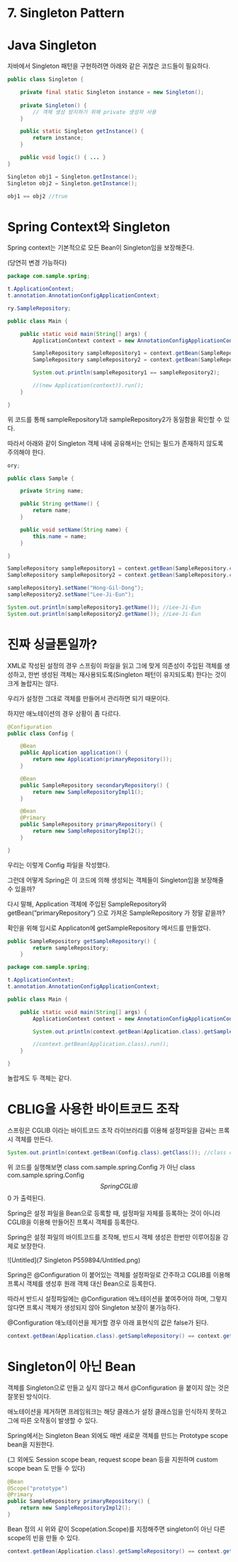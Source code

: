 # 7. Singleton Pattern

# Java Singleton

자바에서 Singleton 패턴을 구현하려면 아래와 같은 귀찮은 코드들이 필요하다.

```java
public class Singleton {

    private final static Singleton instance = new Singleton();
    
    private Singleton() {
        // 객체 생성 방지하기 위해 private 생성자 사용
    }

    public static Singleton getInstance() {
        return instance;
    }

    public void logic() { ... }
}
```

```java
Singleton obj1 = Singleton.getInstance();
Singleton obj2 = Singleton.getInstance();

obj1 == obj2 //true
```

# Spring Context와 Singleton

Spring context는 기본적으로 모든 Bean이 Singleton임을 보장해준다.

(당연히 변경 가능하다)

```java
package com.sample.spring;

t.ApplicationContext;
t.annotation.AnnotationConfigApplicationContext;

ry.SampleRepository;

public class Main {

    public static void main(String[] args) {
        ApplicationContext context = new AnnotationConfigApplicationContext(Config.class);

        SampleRepository sampleRepository1 = context.getBean(SampleRepository.class);
        SampleRepository sampleRepository2 = context.getBean(SampleRepository.class);

        System.out.println(sampleRepository1 == sampleRepository2);

        //(new Application(context)).run();
    }

}
```

위 코드를 통해 sampleRepository1과 sampleRepository2가 동일함을 확인할 수 있다.

따라서 아래와 같이 Singleton 객체 내에 공유해서는 안되는 필드가 존재하지 않도록 주의해야 한다.

```java
ory;

public class Sample {

    private String name;

    public String getName() {
        return name;
    }

    public void setName(String name) {
        this.name = name;
    }

}
```

```java
SampleRepository sampleRepository1 = context.getBean(SampleRepository.class);
SampleRepository sampleRepository2 = context.getBean(SampleRepository.class);

sampleRepository1.setName("Hong-Gil-Dong");
sampleRepository2.setName("Lee-Ji-Eun");

System.out.println(sampleRepository1.getName()); //Lee-Ji-Eun
System.out.println(sampleRepository2.getName()); //Lee-Ji-Eun
```

# 진짜 싱글톤일까?

XML로 작성된 설정의 경우 스프링이 파일을 읽고 그에 맞게 의존성이 주입된 객체를 생성하고, 한번 생성된 객체는 재사용되도록(Singleton 패턴이 유지되도록) 한다는 것이 크게 놀랍지는 않다.

우리가 설정한 그대로 객체를 만들어서 관리하면 되기 때문이다.

하지만 애노테이션의 경우 상황이 좀 다르다.

```java
@Configuration
public class Config {

    @Bean
    public Application application() {
        return new Application(primaryRepository());
    }

    @Bean
    public SampleRepository secondaryRepository() {
        return new SampleRepositoryImpl1();
    }

    @Bean
    @Primary
    public SampleRepository primaryRepository() {
        return new SampleRepositoryImpl2();
    }

}
```

우리는 이렇게 Config 파일을 작성했다.

그런데 어떻게 Spring은 이 코드에 의해 생성되는 객체들이 Singleton임을 보장해줄 수 있을까?

다시 말해, Application 객체에 주입된 SampleRepository와 getBean(”primaryRepository”) 으로 가져온 SampleRepository 가 정말 같을까?

확인을 위해 임시로 Applicaton에 getSampleRepository 메서드를 만들었다.

```java
public SampleRepository getSampleRepository() {
        return sampleRepository;
    }
```

```java
package com.sample.spring;

t.ApplicationContext;
t.annotation.AnnotationConfigApplicationContext;

public class Main {

    public static void main(String[] args) {
        ApplicationContext context = new AnnotationConfigApplicationContext(Config.class);

        System.out.println(context.getBean(Application.class).getSampleRepository() == context.getBean("primaryRepository")); //true

        //context.getBean(Application.class).run();
    }

}
```

놀랍게도 두 객체는 같다.

# CBLIG을 사용한 바이트코드 조작

스프링은 CGLIB 이라는 바이트코드 조작 라이브러리를 이용해 설정파일을 감싸는 프록시 객체를 만든다.

```java
System.out.println(context.getBean(Config.class).getClass()); //class com.sample.spring.Config$$SpringCGLIB$$0
```

위 코드를 실행해보면 class com.sample.spring.Config 가 아닌 class com.sample.spring.Config$$SpringCGLIB$$0 가 출력된다.

Spring은 설정 파일을 Bean으로 등록할 때, 설정파일 자체를 등록하는 것이 아니라 CGLIB을 이용해 만들어진 프록시 객체를 등록한다.

Spring은 설정 파일의 바이트코드를 조작해, 반드시 객체 생성은 한번만 이루어짐을 강제로 보장한다.

![Untitled](7 Singleton P559894/Untitled.png)

Spring은 @Configuration 이 붙어있는 객체를 설정파일로 간주하고 CGLIB를 이용해 프록시 객체를 생성후 원래 객체 대신 Bean으로 등록한다.

따라서 반드시 설정파일에는 @Configuration 애노테이션을 붙여주어야 하며, 그렇지 않다면 프록시 객체가 생성되지 않아 Singleton 보장이 불가능하다.

@Configuration 애노테이션을 제거할 경우 아래 표현식의 값은 false가 된다.

```java
context.getBean(Application.class).getSampleRepository() == context.getBean("primaryRepository") //false
```

# Singleton이 아닌 Bean

객체를 Singleton으로 만들고 싶지 않다고 해서 @Configuration 을 붙이지 않는 것은 잘못된 방식이다. 

애노테이션을 제거하면 프레임워크는 해당 클래스가 설정 클래스임을 인식하지 못하고 그에 따른 오작동이 발생할 수 있다.

Spring에서는 Singleton Bean 외에도 매번 새로운 객체를 만드는 Prototype scope bean을 지원한다.

(그 외에도 Session scope bean, request scope bean 등을 지원하며 custom scope bean 도 만들 수 있다)

```java
@Bean
@Scope("prototype")
@Primary
public SampleRepository primaryRepository() {
    return new SampleRepositoryImpl2();
}
```

Bean 정의 시 위와 같이 Scope(ation.Scope)를 지정해주면 singleton이 아닌 다른 scope의 빈을 만들 수 있다.

```java
context.getBean(Application.class).getSampleRepository() == context.getBean("primaryRepository") //false
```